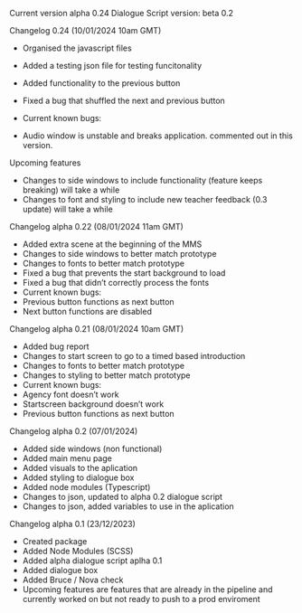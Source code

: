 Current version alpha 0.24 Dialogue Script version: beta 0.2

Changelog 0.24 (10/01/2024 10am GMT)
* Organised the javascript files
* Added a testing json file for testing funcitonality
* Added functionality to the previous button
* Fixed a bug that shuffled the next and previous button

* Current known bugs:
* Audio window is unstable and breaks application. commented out in this version.

Upcoming features
* Changes to side windows to include functionality (feature keeps breaking) will take a while
* Changes to font and styling to include new teacher feedback (0.3 update) will take a while

Changelog alpha 0.22  (08/01/2024 11am GMT)
* Added extra scene at the beginning of the MMS
* Changes to side windows to better match prototype
* Changes to fonts to better match prototype
* Fixed a bug that prevents the start background to load
* Fixed a bug that didn’t correctly process the fonts
* Current known bugs: 
* Previous button functions as next button
* Next button functions are disabled 

Changelog alpha 0.21 (08/01/2024 10am GMT)
* Added bug report
* Changes to start screen to go to a timed based introduction
* Changes to fonts to better match prototype
* Changes to styling to better match prototype
* Current known bugs: 
* Agency font doesn’t work
* Startscreen background doesn’t work
* Previous button functions as next button

Changelog alpha 0.2 (07/01/2024)
* Added side windows (non functional)
* Added main menu page
* Added visuals to the aplication
* Added styling to dialogue box
* Added node modules (Typescript)
* Changes to json, updated to alpha 0.2 dialogue script
* Changes to json, added variables to use in the aplication

Changelog alpha 0.1 (23/12/2023)
* Created package
* Added Node Modules (SCSS)
* Added alpha dialogue script aplha 0.1
* Added dialogue box
* Added Bruce / Nova check
* Upcoming features are features that are already in the pipeline and currently worked on but not ready to push to a prod enviroment
